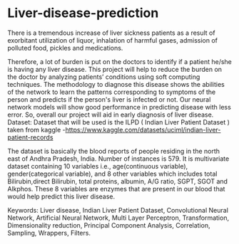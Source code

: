 # Liver-disease-prediction
There is a tremendous increase of liver sickness patients as a result of exorbitant utilization of  liquor, inhalation of harmful gases, admission of polluted food, pickles and medications. 

Therefore, a lot of burden is put on the doctors to identify if a patient he/she is having any liver disease. This project will help to reduce the burden on the doctor by analyzing patients’ conditions using soft computing techniques. The methodology to diagnose this disease shows the abilities of the network to learn the patterns corresponding to symptoms of the person and predicts if the person's liver is infected or not. Our neural network models will show good performance in predicting disease with less error. So, overall our project will aid in early diagnosis of liver disease.
Dataset: 
Dataset that will be used is the ILPD ( Indian Liver Patient Dataset ) taken from kaggle -https://www.kaggle.com/datasets/uciml/indian-liver-patient-records

The dataset is basically the blood reports of people residing in the north east of Andhra Pradesh, India. Number of instances is 579. It is multivariate dataset containing 10 variables i.e., age(continuous variable), gender(categorical variable), and 8 other variables which includes total Bilirubin,direct Bilirubin, total proteins, albumin, A/G ratio, SGPT, SGOT and Alkphos. These 8 variables are enzymes that are present in our blood that would help predict this liver disease.

Keywords: 
Liver disease, Indian Liver Patient Dataset, Convolutional Neural Network, Artificial Neural Network, Multi Layer Perceptron, Transformation, Dimensionality reduction, Principal Component Analysis, Correlation, Sampling, Wrappers, Filters.
